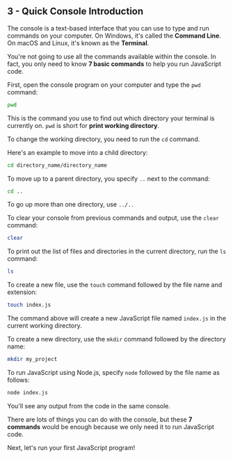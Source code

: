 ## 3 - Quick Console Introduction

The console is a text-based interface that you can use to type and run commands on your computer. On Windows, it's called the **Command Line**. On macOS and Linux, it's known as the **Terminal**.

You're not going to use all the commands available within the console. In fact, you only need to know **7 basic commands** to help you run JavaScript code.

First, open the console program on your computer and type the `pwd` command:

```sh
pwd
```

This is the command you use to find out which directory your terminal is currently on. `pwd` is short for **print working directory**.

To change the working directory, you need to run the `cd` command.

Here's an example to move into a child directory:

```sh
cd directory_name/directory_name
```

To move up to a parent directory, you specify `..` next to the command:

```sh
cd ..
```

To go up more than one directory, use `../..`

To clear your console from previous commands and output, use the `clear` command:

```sh
clear
```

To print out the list of files and directories in the current directory, run the `ls` command:

```sh
ls
```

To create a new file, use the `touch` command followed by the file name and extension:

```sh
touch index.js
```

The command above will create a new JavaScript file named `index.js` in the current working directory.

To create a new directory, use the `mkdir` command followed by the directory name:

```sh
mkdir my_project
```

To run JavaScript using Node.js, specify `node` followed by the file name as follows:

```sh
node index.js
```

You'll see any output from the code in the same console.

There are lots of things you can do with the console, but these **7 commands** would be enough because we only need it to run JavaScript code.

Next, let's run your first JavaScript program!



